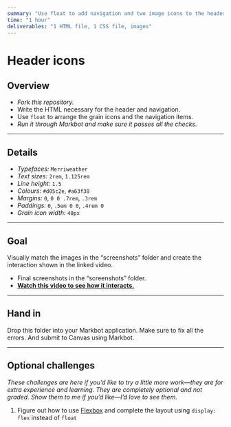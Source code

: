 ```yaml
---
summary: "Use float to add navigation and two image icons to the header of a website."
time: "1 hour"
deliverables: "1 HTML file, 1 CSS file, images"
---
```


# Header icons

## Overview

- *Fork this repository.*
- Write the HTML necessary for the header and navigation.
- Use `float` to arrange the grain icons and the navigation items.
- *Run it through Markbot and make sure it passes all the checks.*

---

## Details

- *Typefaces:* `Merriweather`
- *Text sizes:* `2rem`, `1.125rem`
- *Line height:* `1.5`
- *Colours:* `#d05c2e`, `#a63f38`
- *Margins:* `0`, `0 0 .7rem`, `.3rem`
- *Paddings:* `0`, `.5em 0 0`, `.4rem 0`
- *Grain icon width:* `40px`

---

## Goal

Visually match the images in the “screenshots” folder and create the interaction shown in the linked video.

- Final screenshots in the “screenshots” folder.
- [**Watch this video to see how it interacts.**](https://youtu.be/QDH1dzDfTYY)

---

## Hand in

Drop this folder into your Markbot application. Make sure to fix all the errors. And submit to Canvas using Markbot.

---

## Optional challenges

*These challenges are here if you’d like to try a little more work—they are for extra experience and learning. They are completely optional and not graded. Show them to me if you’d like—I’d love to see them.*

1. Figure out how to use [Flexbox](https://learn-the-web.algonquindesign.ca/topics/advanced-layout-systems/) and complete the layout using `display: flex` instead of `float`

